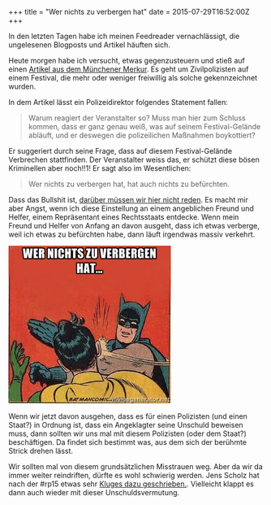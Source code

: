 +++
title = "Wer nichts zu verbergen hat"
date = 2015-07-29T16:52:00Z
+++

In den letzten Tagen habe ich meinen Feedreader vernachlässigt, die ungelesenen Blogposts und Artikel häuften sich.

Heute morgen habe ich versucht, etwas gegenzusteuern und stieß auf einen [Artikel aus dem Münchener Merkur](http://www.merkur.de/lokales/dachau/dachau/polizei-fuehlt-sich-schikaniert-5296773.html). Es geht um Zivilpolizisten auf einem Festival, die mehr oder weniger freiwillig als solche gekennzeichnet wurden.

In dem Artikel lässt ein Polizeidirektor folgendes Statement fallen:

> Warum reagiert der Veranstalter so? Muss man hier zum Schluss kommen, dass er ganz genau weiß, was auf seinem Festival-Gelände abläuft, und er deswegen die polizeilichen Maßnahmen boykottiert?

Er suggeriert durch seine Frage, dass auf diesem Festival-Gelände Verbrechen stattfinden. Der Veranstalter weiss das, er schützt diese bösen Kriminellen aber noch!!1! Er sagt also im Wesentlichen:

> Wer nichts zu verbergen hat, hat auch nichts zu befürchten.

Dass das Bullshit ist, [darüber müssen wir hier nicht reden](https://youtu.be/iHlzsURb0WI?t=3m10s). Es macht mir aber Angst, wenn ich diese Einstellung an einem angeblichen Freund und Helfer, einem Repräsentant eines Rechtsstaats entdecke. Wenn mein Freund und Helfer von Anfang an davon ausgeht, dass ich etwas verberge, weil ich etwas zu befürchten habe, dann läuft irgendwas massiv verkehrt.

![Wer nichts zu verbergen hat... FRESSE](/img/IMG_97.jpg)

Wenn wir jetzt davon ausgehen, dass es für einen Polizisten (und einen Staat?) in Ordnung ist, dass ein Angeklagter seine Unschuld beweisen muss, dann sollten wir uns mal mit diesem Polizisten (oder dem Staat?) beschäftigen. Da findet sich bestimmt was, aus dem sich der berühmte Strick drehen lässt. 

Wir sollten mal von diesem grundsätzlichen Misstrauen weg. Aber da wir da immer weiter reindriften, dürfte es wohl schwierig werden. Jens Scholz hat nach der #rp15 etwas sehr [Kluges dazu geschrieben.](http://jensscholz.com/index.php/2015/05/18/warum-wir-die-ueberwachung-nicht). Vielleicht klappt es dann auch wieder mit dieser Unschuldsvermutung.
